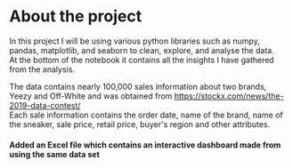 # About the project

In this project I will be using various python libraries such as numpy, pandas, matplotlib, and seaborn to clean, explore, and analyse the data.  
At the bottom of the notebook it contains all the insights I have gathered from the analysis.
  

The data contains nearly 100,000 sales information about two brands, Yeezy and Off-White and was obtained from https://stockx.com/news/the-2019-data-contest/   
  Each sale information contains the order date, name of the brand, name of the sneaker, sale price, retail price, buyer's region and other attributes.  
  
  #### Added an Excel file which contains an interactive dashboard made from using the same data set
